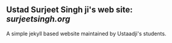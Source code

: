 
## Ustad Surjeet Singh ji's web site: *surjeetsingh.org*

A simple jekyll based website maintained by Ustaadji's students.